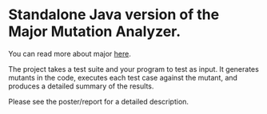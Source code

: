 # Standalone Java version of the Major Mutation Analyzer.

You can read more about major [here](http://mutation-testing.org/).

The project takes a test suite and your program to test as input. It generates mutants in the code, executes each test case against the mutant, and produces a detailed summary of the results.

Please see the poster/report for a detailed description.
